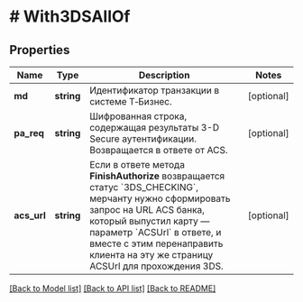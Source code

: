 # # With3DSAllOf

## Properties

Name | Type | Description | Notes
------------ | ------------- | ------------- | -------------
**md** | **string** | Идентификатор транзакции в системе Т‑Бизнес. | [optional]
**pa_req** | **string** | Шифрованная строка, содержащая результаты 3-D Secure аутентификации. Возвращается в ответе от ACS. | [optional]
**acs_url** | **string** | Если в ответе метода **FinishAuthorize** возвращается статус &#x60;3DS_CHECKING&#x60;,  мерчанту нужно сформировать запрос на URL ACS банка,  который выпустил карту — параметр &#x60;ACSUrl&#x60; в ответе, и вместе с этим перенаправить клиента на эту же страницу ACSUrl для прохождения 3DS. | [optional]

[[Back to Model list]](../../README.md#models) [[Back to API list]](../../README.md#endpoints) [[Back to README]](../../README.md)
